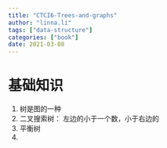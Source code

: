 ```yaml
---
title: "CTCI6-Trees-and-graphs"
author: "linna.li"
tags: ["data-structure"]
categories: ["book"]
date: 2021-03-08
---
```


# 基础知识

1. 树是图的一种
2. 二叉搜索树： 左边的小于一个数，小于右边的
3. 平衡树
4.

